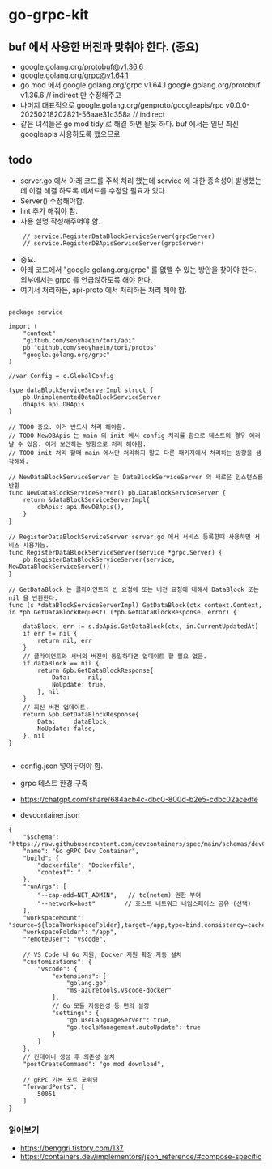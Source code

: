 # go-grpc-kit

## buf 에서 사용한 버전과 맞춰야 한다. (중요)
- google.golang.org/protobuf@v1.36.6
- google.golang.org/grpc@v1.64.1
- go mod 에서 google.golang.org/grpc v1.64.1 google.golang.org/protobuf v1.36.6 // indirect 만 수정해주고   
- 나머지 대표적으로 google.golang.org/genproto/googleapis/rpc v0.0.0-20250218202821-56aae31c358a // indirect  
- 같은 녀석들은 go mod tidy 로 해결 하면 될듯 하다. buf 에서는 일단 최신 googleapis 사용하도록 했으므로   

## todo
- server.go 에서 아래 코드를 주석 처리 했는데 service 에 대한 종속성이 발생했는데 이걸 해결 하도록 메서드를 수정할 필요가 있다.  
- Server() 수정해야함.  
- lint 추가 해줘야 함.  
- 사용 설명 작성해주어야 함.    

```aiignore
    // service.RegisterDataBlockServiceServer(grpcServer)
    // service.RegisterDBApisServiceServer(grpcServer)
```
- 중요.  
- 아래 코드에서 "google.golang.org/grpc" 를 없앨 수 있는 방안을 찾아야 한다. 외부에서는 grpc 를 언급않하도록 해야 한다.  
- 여기서 처리하든, api-proto 에서 처리하든 처리 해야 함.  
```aiignore

package service

import (
	"context"
	"github.com/seoyhaein/tori/api"
	pb "github.com/seoyhaein/tori/protos"
	"google.golang.org/grpc"
)

//var Config = c.GlobalConfig

type dataBlockServiceServerImpl struct {
	pb.UnimplementedDataBlockServiceServer
	dbApis api.DBApis
}

// TODO 중요. 이거 반드시 처리 해야함.
// TODO NewDBApis 는 main 의 init 에서 config 처리를 함으로 테스트의 경우 에러 날 수 있음. 이거 보안하는 방향으로 처리 해야함.
// TODO init 처리 할때 main 에서만 처리하지 말고 다른 패키지에서 처리하는 방향을 생각해봐.

// NewDataBlockServiceServer 는 DataBlockServiceServer 의 새로운 인스턴스를 반환
func NewDataBlockServiceServer() pb.DataBlockServiceServer {
	return &dataBlockServiceServerImpl{
		dbApis: api.NewDBApis(),
	}
}

// RegisterDataBlockServiceServer server.go 에서 서비스 등록할때 사용하면 서비스 사용가능.
func RegisterDataBlockServiceServer(service *grpc.Server) {
	pb.RegisterDataBlockServiceServer(service, NewDataBlockServiceServer())
}

// GetDataBlock 는 클라이언트의 빈 요청에 또는 버전 요청에 대해서 DataBlock 또는 nil 을 반환한다.
func (s *dataBlockServiceServerImpl) GetDataBlock(ctx context.Context, in *pb.GetDataBlockRequest) (*pb.GetDataBlockResponse, error) {

	dataBlock, err := s.dbApis.GetDataBlock(ctx, in.CurrentUpdatedAt)
	if err != nil {
		return nil, err
	}
	// 클라이언트와 서버의 버전이 동일하다면 업데이트 할 필요 없음.
	if dataBlock == nil {
		return &pb.GetDataBlockResponse{
			Data:     nil,
			NoUpdate: true,
		}, nil
	}
	// 최신 버전 업데이트.
	return &pb.GetDataBlockResponse{
		Data:     dataBlock,
		NoUpdate: false,
	}, nil
}


```
- config.json 넣어두어야 함.

- grpc 테스트 환경 구축
- https://chatgpt.com/share/684acb4c-dbc0-800d-b2e5-cdbc02acedfe

- devcontainer.json

```
{
    "$schema": "https://raw.githubusercontent.com/devcontainers/spec/main/schemas/devContainer.base.schema.json",
    "name": "Go gRPC Dev Container",
    "build": {
        "dockerfile": "Dockerfile",
        "context": ".."
    },
    "runArgs": [
        "--cap-add=NET_ADMIN",   // tc(netem) 권한 부여
        "--network=host"        // 호스트 네트워크 네임스페이스 공유 (선택)
    ],
    "workspaceMount": "source=${localWorkspaceFolder},target=/app,type=bind,consistency=cached",
    "workspaceFolder": "/app",
    "remoteUser": "vscode",

    // VS Code 내 Go 지원, Docker 지원 확장 자동 설치
    "customizations": {
        "vscode": {
            "extensions": [
                "golang.go",
                "ms-azuretools.vscode-docker"
            ],
            // Go 모듈 자동완성 등 편의 설정
            "settings": {
                "go.useLanguageServer": true,
                "go.toolsManagement.autoUpdate": true
            }
        }
    },
    // 컨테이너 생성 후 의존성 설치
    "postCreateCommand": "go mod download",

    // gRPC 기본 포트 포워딩
    "forwardPorts": [
        50051
    ]
}
```

### 읽어보기
- https://benggri.tistory.com/137
- https://containers.dev/implementors/json_reference/#compose-specific